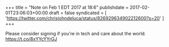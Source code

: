 +++
title = "Note on Feb 1 EDT 2017 at 18:6"
publishdate = 2017-02-01T23:06:03+00:00
draft = false
syndicated = [ 'https://twitter.com/chrisjohndeluca/status/826929634902212600?s=20' ]
+++

Please consider signing if you're in tech and care about the world. https://t.co/8xYYcYYrGJ
